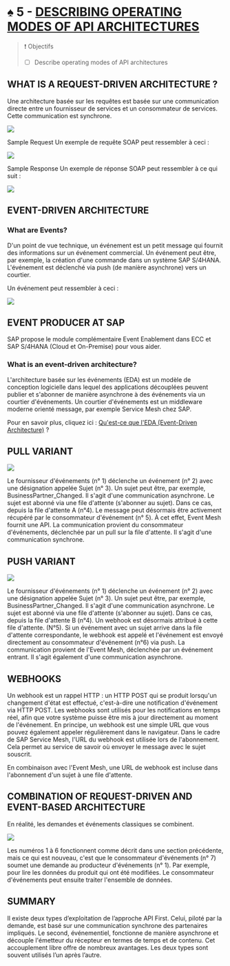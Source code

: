 # ♠ 5 - [DESCRIBING OPERATING MODES OF API ARCHITECTURES](https://learning.sap.com/learning-journeys/developing-with-sap-integration-suite/describing-operating-modes-of-api-architectures_b47895bf-cd5c-45f0-8bef-11384e978629)

> :exclamation: Objectifs
>
> - [ ] Describe operating modes of API architectures

## WHAT IS A REQUEST-DRIVEN ARCHITECTURE ?

Une architecture basée sur les requêtes est basée sur une communication directe entre un fournisseur de services et un consommateur de services. Cette communication est synchrone.

![](./RESSOURCES/CLD900_U1_L5_01.png)

Sample Request
Un exemple de requête SOAP peut ressembler à ceci :

![](./RESSOURCES/CLD900_20_U1L3_001_scr.png)

Sample Response
Un exemple de réponse SOAP peut ressembler à ce qui suit :

![](./RESSOURCES/CLD900_20_U1L3_002_scr.png)

## EVENT-DRIVEN ARCHITECTURE

### What are Events?

D'un point de vue technique, un événement est un petit message qui fournit des informations sur un événement commercial. Un événement peut être, par exemple, la création d'une commande dans un système SAP S/4HANA. L'événement est déclenché via push (de manière asynchrone) vers un courtier.

Un événement peut ressembler à ceci :

![](./RESSOURCES/CLD900_20_U1L3_003_scr.png)

## EVENT PRODUCER AT SAP

SAP propose le module complémentaire Event Enablement dans ECC et SAP S/4HANA (Cloud et On-Premise) pour vous aider.

### What is an event-driven architecture?

L'architecture basée sur les événements (EDA) est un modèle de conception logicielle dans lequel des applications découplées peuvent publier et s'abonner de manière asynchrone à des événements via un courtier d'événements. Un courtier d'événements est un middleware moderne orienté message, par exemple Service Mesh chez SAP.

Pour en savoir plus, cliquez ici : [Qu'est-ce que l'EDA (Event-Driven Architecture)](https://aws.amazon.com/what-is/eda/) ?

## PULL VARIANT

![](./RESSOURCES/CLD900_20_U1L3_005.png)

Le fournisseur d'événements (n° 1) déclenche un événement (n° 2) avec une désignation appelée Sujet (n° 3). Un sujet peut être, par exemple, BusinessPartner_Changed. Il s'agit d'une communication asynchrone. Le sujet est abonné via une file d'attente (s'abonner au sujet). Dans ce cas, depuis la file d'attente A (n°4). Le message peut désormais être activement récupéré par le consommateur d'événement (n° 5). À cet effet, Event Mesh fournit une API. La communication provient du consommateur d'événements, déclenchée par un pull sur la file d'attente. Il s'agit d'une communication synchrone.

## PUSH VARIANT

![](./RESSOURCES/CLD900_20_U1L3_006.png)

Le fournisseur d'événements (n° 1) déclenche un événement (n° 2) avec une désignation appelée Sujet (n° 3). Un sujet peut être, par exemple, BusinessPartner_Changed. Il s'agit d'une communication asynchrone. Le sujet est abonné via une file d'attente (s'abonner au sujet). Dans ce cas, depuis la file d'attente B (n°4). Un webhook est désormais attribué à cette file d'attente. (N°5). Si un événement avec un sujet arrive dans la file d'attente correspondante, le webhook est appelé et l'événement est envoyé directement au consommateur d'événement (n°6) via push. La communication provient de l'Event Mesh, déclenchée par un événement entrant. Il s'agit également d'une communication asynchrone.

## WEBHOOKS

Un webhook est un rappel HTTP : un HTTP POST qui se produit lorsqu'un changement d'état est effectué, c'est-à-dire une notification d'événement via HTTP POST. Les webhooks sont utilisés pour les notifications en temps réel, afin que votre système puisse être mis à jour directement au moment de l'événement. En principe, un webhook est une simple URL que vous pouvez également appeler régulièrement dans le navigateur. Dans le cadre de SAP Service Mesh, l'URL du webhook est utilisée lors de l'abonnement. Cela permet au service de savoir où envoyer le message avec le sujet souscrit.

En combinaison avec l'Event Mesh, une URL de webhook est incluse dans l'abonnement d'un sujet à une file d'attente.

## COMBINATION OF REQUEST-DRIVEN AND EVENT-BASED ARCHITECTURE

En réalité, les demandes et événements classiques se combinent.

![](./RESSOURCES/CLD900_20_U1L3_007.png)

Les numéros 1 à 6 fonctionnent comme décrit dans une section précédente, mais ce qui est nouveau, c'est que le consommateur d'événements (n° 7) soumet une demande au producteur d'événements (n° 1). Par exemple, pour lire les données du produit qui ont été modifiées. Le consommateur d'événements peut ensuite traiter l'ensemble de données.

## SUMMARY

Il existe deux types d’exploitation de l’approche API First. Celui, piloté par la demande, est basé sur une communication synchrone des partenaires impliqués. Le second, événementiel, fonctionne de manière asynchrone et découple l'émetteur du récepteur en termes de temps et de contenu. Cet accouplement libre offre de nombreux avantages. Les deux types sont souvent utilisés l’un après l’autre.
